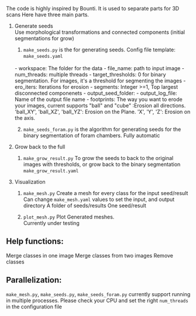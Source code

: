 
The code is highly inspired by Bounti.
It is used to separate parts for 3D scans
Here have three main parts.

1. Generate seeds <br>
Use morphological transformations and connected components (initial segmentations for grow)
    1. `make_seeds.py` is the for generating seeds. Config file template: `make_seeds.yaml` 
    <br>  
        - workspace: The folder for the data
        - file_name: path to input image
        - num_threads: multiple threads
        - target_thresholds: 0 for binary segmentation. For images, it's a threshold for segmenting the images
        - ero_iters: Iterations for erosion
        - segments: Integer >=1, Top <segments> largest disconnected componenets
        - output_seed_folder:
        - output_log_file: Name of the output file name
        - footprints: The way you want to erode your images, current supports "ball" and "cube" :Erosion all directions. 'ball_XY', 'ball_XZ', 'ball_YZ': Erosion on the Plane. 'X', 'Y', 'Z': Erosion on the axis.

    <br>

    2. `make_seeds_foram.py` is the algorithm for generating seeds for the binary segmentation of foram chambers. Fully automatic


2. Grow back to the full
    1. `make_grow_result.py` To grow the seeds to back to the original images with thresholds, or grow back to the binary segmentation<br>
    `make_grow_result.yaml`

3. Visualization 
    1. `make_mesh.py` Create a mesh for every class for the input seed/result<br>
    Can change `make_mesh.yaml` values to set the input, and output directory
    A folder of seeds/results
    One seed/result
    
    2. `plot_mesh.py` Plot Generated meshes. <br>
    Currently under testing
    

## Help functions:
Merge classes in one image
Merge classes from two images
Remove classes

## Parallelization:
`make_mesh.py`, `make_seeds.py`, `make_seeds_foram.py` currently support running in multiple processes. Please check your CPU and set the right `num_threads` in the configuration file


